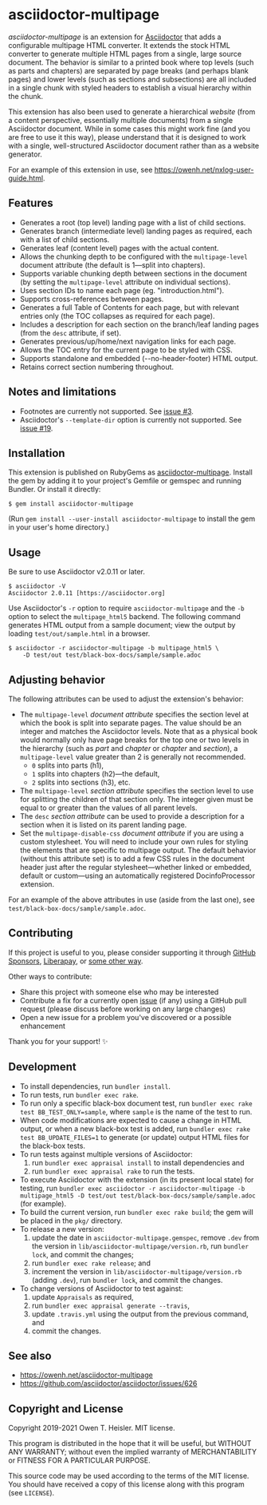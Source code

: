# asciidoctor-multipage

*asciidoctor-multipage* is an extension for
[Asciidoctor](https://asciidoctor.org/) that adds a configurable multipage HTML
converter. It extends the stock HTML converter to generate multiple HTML pages
from a single, large source document. The behavior is similar to a printed book
where top levels (such as parts and chapters) are separated by page breaks (and
perhaps blank pages) and lower levels (such as sections and subsections) are
all included in a single chunk with styled headers to establish a visual
hierarchy within the chunk.

This extension has also been used to generate a hierarchical *website* (from a
content perspective, essentially multiple documents) from a single Asciidoctor
document. While in some cases this might work fine (and you are free to use it
this way), please understand that it is designed to work with a single,
well-structured Asciidoctor document rather than as a website generator.

For an example of this extension in use, see
<https://owenh.net/nxlog-user-guide.html>.

## Features

- Generates a root (top level) landing page with a list of child sections.
- Generates branch (intermediate level) landing pages as required, each with
  a list of child sections.
- Generates leaf (content level) pages with the actual content.
- Allows the chunking depth to be configured with the `multipage-level`
  document attribute (the default is 1—split into chapters).
- Supports variable chunking depth between sections in the document (by
  setting the `multipage-level` attribute on individual sections).
- Uses section IDs to name each page (eg. "introduction.html").
- Supports cross-references between pages.
- Generates a full Table of Contents for each page, but with relevant entries
  only (the TOC collapses as required for each page).
- Includes a description for each section on the branch/leaf landing pages
  (from the `desc` attribute, if set).
- Generates previous/up/home/next navigation links for each page.
- Allows the TOC entry for the current page to be styled with CSS.
- Supports standalone and embedded (--no-header-footer) HTML output.
- Retains correct section numbering throughout.

## Notes and limitations

- Footnotes are currently not supported. See [issue
  #3](https://github.com/owenh000/asciidoctor-multipage/issues/3).
- Asciidoctor's `--template-dir` option is currently not supported. See [issue
  #19](https://github.com/owenh000/asciidoctor-multipage/issues/19).

## Installation

This extension is published on RubyGems as
[asciidoctor-multipage](https://rubygems.org/gems/asciidoctor-multipage).
Install the gem by adding it to your project's Gemfile or gemspec and running
Bundler. Or install it directly:

```
$ gem install asciidoctor-multipage
```

(Run `gem install --user-install asciidoctor-multipage` to install the gem in
your user's home directory.)

## Usage

Be sure to use Asciidoctor v2.0.11 or later.

```
$ asciidoctor -V
Asciidoctor 2.0.11 [https://asciidoctor.org]
```

Use Asciidoctor's `-r` option to require `asciidoctor-multipage` and the `-b`
option to select the `multipage_html5` backend. The following command generates
HTML output from a sample document; view the output by loading
`test/out/sample.html` in a browser.

```
$ asciidoctor -r asciidoctor-multipage -b multipage_html5 \
    -D test/out test/black-box-docs/sample/sample.adoc
```

## Adjusting behavior

The following attributes can be used to adjust the extension's behavior:

- The `multipage-level` *document attribute* specifies the section level at
  which the book is split into separate pages. The value should be an integer
  and matches the Asciidoctor levels. Note that as a physical book would
  normally only have page breaks for the top one or two levels in the hierarchy
  (such as *part* and *chapter* or *chapter* and *section*), a
  `multipage-level` value greater than 2 is generally not recommended.
  - `0` splits into parts (h1),
  - `1` splits into chapters (h2)—the default,
  - `2` splits into sections (h3), etc.
- The `multipage-level` *section attribute* specifies the section level to use
  for splitting the children of that section only. The integer given must be
  equal to or greater than the values of all parent levels.
- The `desc` *section attribute* can be used to provide a description for a
  section when it is listed on its parent landing page.
- Set the `multipage-disable-css` *document attribute* if you are using a
  custom stylesheet. You will need to include your own rules for styling the
  elements that are specific to multipage output. The default behavior (without
  this attribute set) is to add a few CSS rules in the document header just
  after the regular stylesheet—whether linked or embedded, default or
  custom—using an automatically registered DocinfoProcessor extension.

For an example of the above attributes in use (aside from the last one), see
`test/black-box-docs/sample/sample.adoc`.

## Contributing

If this project is useful to you, please consider supporting it through [GitHub
Sponsors](https://github.com/owenh000),
[Liberapay](https://liberapay.com/owenh), or [some other
way](https://owenh.net/support).

Other ways to contribute:

- Share this project with someone else who may be interested
- Contribute a fix for a currently open
  [issue](https://github.com/owenh000/asciidoctor-multipage/issues) (if any)
  using a GitHub pull request (please discuss before working on any large
  changes)
- Open a new issue for a problem you've discovered or a possible enhancement

Thank you for your support! ✨

## Development

- To install dependencies, run `bundler install`.
- To run tests, run `bundler exec rake`.
- To run only a specific black-box document test, run `bundler exec rake test
  BB_TEST_ONLY=sample`, where `sample` is the name of the test to run.
- When code modifications are expected to cause a change in HTML output, or
  when a new black-box test is added, run `bundler exec rake test
  BB_UPDATE_FILES=1` to generate (or update) output HTML files for the
  black-box tests.
- To run tests against multiple versions of Asciidoctor:
  1. run `bundler exec appraisal install` to install dependencies and
  2. run `bundler exec appraisal rake` to run the tests.
- To execute Asciidoctor with the extension (in its present local state) for
  testing, run `bundler exec asciidoctor -r asciidoctor-multipage -b
  multipage_html5 -D test/out test/black-box-docs/sample/sample.adoc` (for
  example).
- To build the current version, run `bundler exec rake build`; the gem will be
  placed in the `pkg/` directory.
- To release a new version:
  1. update the date in `asciidoctor-multipage.gemspec`, remove `.dev` from the
     version in `lib/asciidoctor-multipage/version.rb`, run `bundler lock`, and
     commit the changes;
  2. run `bundler exec rake release`; and
  3. increment the version in `lib/asciidoctor-multipage/version.rb` (adding
     `.dev`), run `bundler lock`, and commit the changes.
- To change versions of Asciidoctor to test against:
  1. update `Appraisals` as required,
  2. run `bundler exec appraisal generate --travis`,
  3. update `.travis.yml` using the output from the previous command, and
  4. commit the changes.

## See also

- <https://owenh.net/asciidoctor-multipage>
- <https://github.com/asciidoctor/asciidoctor/issues/626>

## Copyright and License

Copyright 2019-2021 Owen T. Heisler. MIT license.

This program is distributed in the hope that it will be useful, but
WITHOUT ANY WARRANTY; without even the implied warranty of
MERCHANTABILITY or FITNESS FOR A PARTICULAR PURPOSE.

This source code may be used according to the terms of the MIT license. You
should have received a copy of this license along with this program (see
`LICENSE`).
